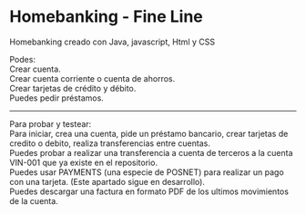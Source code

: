 # Homebanking - Fine Line

Homebanking creado con Java, javascript, Html y CSS

Podes:
<br>
Crear cuenta.
<br>
Crear cuenta corriente o cuenta de ahorros.
<br>
Crear tarjetas de crédito y débito.
<br>
Puedes pedir préstamos. 

------
Para probar y testear:
<br>
Para iniciar, crea una cuenta, pide un préstamo bancario, crear tarjetas de credito o debito, realiza transferencias entre cuentas.
<br>
Puedes probar a realizar una transferencia a cuenta de terceros a la cuenta VIN-001 que ya existe en el repositorio.
<br>
Puedes usar PAYMENTS (una especie de POSNET) para realizar un pago con una tarjeta. (Este apartado sigue en desarrollo).
<br>
Puedes descargar una factura en formato PDF de los ultimos movimientos de la cuenta.
